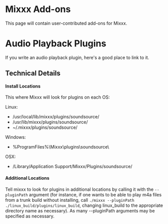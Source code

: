 # Mixxx Add-ons

This page will contain user-contributed add-ons for Mixxx.

# Audio Playback Plugins

If you write an audio playback plugin, here's a good place to link to
it.

## Technical Details

#### Install Locations

This where Mixxx will look for plugins on each OS:

Linux:

  - /usr/local/lib/mixxx/plugins/soundsource/
  - /usr/lib/mixxx/plugins/soundsource/
  - \~/.mixxx/plugins/soundsource/

Windows:

  - %ProgramFiles%\\Mixxx\\plugins\\soundsource\\

OSX:

  - /Library/Application Support/Mixxx/Plugins/soundsource/

#### Additional Locations

Tell mixxx to look for plugins in additional locations by calling it
with the `--pluginPath` argument (for instance, if one wants to be able
to play m4a files from a trunk build without installing, call `./mixxx
--pluginPath ./linux_build/plugins/linux_build`, changing linux\_build
to the appropriate directory name as necessary). As many --pluginPath
arguments may be specified as necessary.
